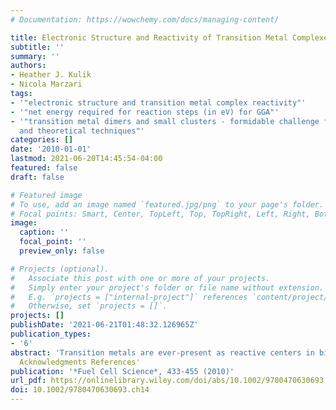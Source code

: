 ```yaml
---
# Documentation: https://wowchemy.com/docs/managing-content/

title: Electronic Structure and Reactivity of Transition Metal Complexes
subtitle: ''
summary: ''
authors:
- Heather J. Kulik
- Nicola Marzari
tags:
- '"electronic structure and transition metal complex reactivity"'
- '"net energy required for reaction steps (in eV) for GGA"'
- '"transition metal dimers and small clusters - formidable challenge for experimental
  and theoretical techniques"'
categories: []
date: '2010-01-01'
lastmod: 2021-06-20T14:45:54-04:00
featured: false
draft: false

# Featured image
# To use, add an image named `featured.jpg/png` to your page's folder.
# Focal points: Smart, Center, TopLeft, Top, TopRight, Left, Right, BottomLeft, Bottom, BottomRight.
image:
  caption: ''
  focal_point: ''
  preview_only: false

# Projects (optional).
#   Associate this post with one or more of your projects.
#   Simply enter your project's folder or file name without extension.
#   E.g. `projects = ["internal-project"]` references `content/project/deep-learning/index.md`.
#   Otherwise, set `projects = []`.
projects: []
publishDate: '2021-06-21T01:48:32.126965Z'
publication_types:
- '6'
abstract: 'Transition metals are ever-present as reactive centers in biological and inorganic catalytic cycles. However, the open-shell character that gives 3d transition metals unique reactive properties also makes transition metal complexes challenging to study using first-principles approaches, especially when using local or semilocal approximations to density functional theory (DFT). We describe here an approach based on Hubbard U corrections—widely used in the solid-state community to describe strongly correlated systems—and show how it helps achieve predictive accuracy in DFT calculations of transition metal complexes. The success of this approach comes from counteracting the tendency of 3d electrons to delocalize, driven by the imperfect cancellation of electrostatic self-interactions in common exchange correlation approximations. Since the Hubbard term U is calculated through a linear response formulation—recently extended by us to allow for self-consistency—it represents a fully ab initio, nonempirical approach. We analyze the performance of the DFTþU formulations on a few paradig- matic test cases, with special attention to the structure, electronic structure, and potential energy surface of Fe2 dimers and the addition–elimination reaction of hydrogen or methane on FeO+. Thanks to negligible computational overheads, we also show how the approach can be effortlessly applied to large-scale simulations, such as the case presented here of functionalized cobalt porphyrins on a metal support.'
  Acknowledgments References'
publication: '*Fuel Cell Science*, 433-455 (2010)'
url_pdf: https://onlinelibrary.wiley.com/doi/abs/10.1002/9780470630693.ch14
doi: 10.1002/9780470630693.ch14
---
```

